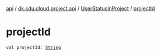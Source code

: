 [api](../../index.md) / [dk.sdu.cloud.project.api](../index.md) / [UserStatusInProject](index.md) / [projectId](./project-id.md)

# projectId

`val projectId: `[`String`](https://kotlinlang.org/api/latest/jvm/stdlib/kotlin/-string/index.html)